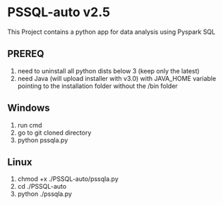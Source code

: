 # PSSQL-auto v2.5
This Project contains a python app for data analysis using Pyspark SQL
## PREREQ
1. need to uninstall all python dists below 3 (keep only the latest)
2. need Java (will upload installer with v3.0) with JAVA_HOME variable pointing to the installation folder without the /bin folder
## Windows
1. run cmd
2. go to git cloned directory
2. python pssqla.py
## Linux
1. chmod +x ./PSSQL-auto/pssqla.py
2. cd ./PSSQL-auto
3. python ./pssqla.py
